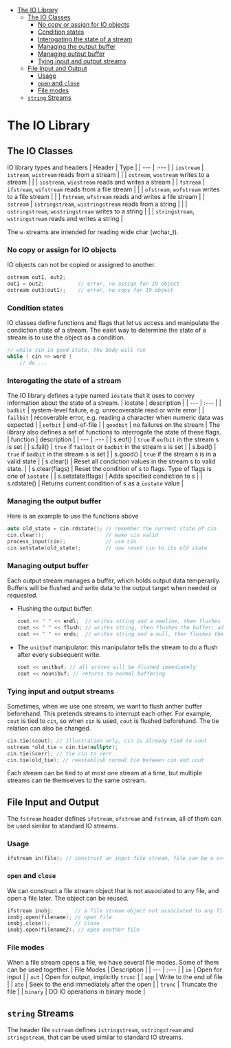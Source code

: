 - [The IO Library](#the-io-library)
  - [The IO Classes](#the-io-classes)
    - [No copy or assign for IO objects](#no-copy-or-assign-for-io-objects)
    - [Condition states](#condition-states)
    - [Interogating the state of a stream](#interogating-the-state-of-a-stream)
    - [Managing the output buffer](#managing-the-output-buffer)
    - [Managing output buffer](#managing-output-buffer)
    - [Tying input and output streams](#tying-input-and-output-streams)
  - [File Input and Output](#file-input-and-output)
    - [Usage](#usage)
    - [```open``` and ```close```](#open-and-close)
    - [File modes](#file-modes)
  - [```string``` Streams](#string-streams)

# The IO Library
## The IO Classes
IO library types and headers
| Header | Type |
| --- | :--- |
| ```iostream``` | ```istream```, ```wistream``` reads from a stream                 |
|                | ```ostream```, ```wostream``` writes to a stream                  |
|                | ```iostream```, ```wiostream``` reads and writes a stream         |
| ```fstream```  | ```ifstream```, ```wifstream``` reads from a file stream          |
|                | ```ofstream```, ```wofstream``` writes to a file stream           |
|                | ```fstream```, ```wfstream``` reads and writes a file stream      |
| ```sstream```  | ```istringstream```, ```wistringstream``` reads from a string     |
|                | ```ostringstream```, ```wostringstream``` writes to a string      |
|                | ```stringstream```, ```wstringstream``` reads and writes a string |

The ```w-```streams are intended for reading wide char (wchar_t).

### No copy or assign for IO objects
IO objects can not be copied or assigned to another.
```c++
ostream out1, out2;
out1 = out2;           // error, no assign for IO object
ostream out3(out1);    // error, no copy for IO object
```

### Condition states
IO classes define functions and flags that let us access and manipulate the condiction state of a stream. The eaist way to determine the state of a stream is to use the object as a condition.
```c++
// while cin in good state, the body will run
while ( cin >> word )
    // do ...
```

### Interogating the state of a stream
The IO library defines a type named ```iostate``` that it uses to convey information about the state of a stream.
| iostate | description |
| --- | :--- |
| ```badbit``` | system-level failure, e.g. unrecoverable read or write error |
| ```failbit``` | recoverable error, e.g. reading a character when numeric data was expected |
| ```eofbit``` | end-of-file |
| ```goodbit``` | no failures on the stream |
The library also defines a set of functions to interrogate the state of these flags.
| function | description |
| --- | :--- |
| s.eof()  | ```true``` if ```eofbit``` in the stream s is set                  |
| s.fail() | ```true``` if ```failbit``` or ```badbit``` in the stream s is set |
| s.bad()  | ```true``` if ```badbit``` in the stream s is set                  |
| s.good() | ```true``` if the stream s is in a valid state                     |
| s.clear() | Reset all condiction values in the stream s to valid state. |
| s.clear(flags) | Reset the condition of s to flags. Type of flags is one of ```iostate``` |
| s.setstate(flags) | Adds specified condiction to s |
| s.rdstate() | Returns current condition of s as a ```iostate``` value |

### Managing the output buffer
Here is an example to use the functions above
```c++
auto old_state = cin.rdstate(); // remember the current state of cin
cin.clear();                    // make cin valid
process_input(cin);             // use cin
cin.setstate(old_state);        // now reset cin to its old state
```

### Managing output buffer
Each output stream manages a buffer, which holds output data temperarily. Buffers will be flushed and write data to the output target when needed or requested.
* Flushing the output buffer:
    ```c++
    cout << " " << endl;  // writes string and a newline, then flushes the buffer
    cout << " " << flush; // writes string, then flushes the buffer; adds no data
    cout << " " << ends;  // writes string and a null, then flushes the buffer
    ```
* The ```unitbuf``` manipulator: this manipulator tells the stream to do a flush after every subsequent write.
    ```c++
    cout << unitbuf; // all writes will be flushed immediately
    cout << nounibuf; // returns to normal buffering
    ```

### Tying input and output streams
Sometimes, when we use one stream, we want to flush anther buffer beforehand. This pretends streams to interrupt each other. For example, ```cout``` is tied to ```cin```, so when ```cin``` is used, ```cout``` is flushed beforehand. The tie relation can also be changed.
```c++
cin.tie(&cout); // illustration only, cin is already tied to cout
ostream *old_tie = cin.tie(nullptr);
cin.tie(&cerr); // tie cin to cerr
cin.tie(old_tie); // reestablish normal tie between cin and cout
```
Each stream can be tied to at most one stream at a time, but multiple streams can tie themselves to the same ostream.

## File Input and Output
The ```fstream``` header defines ```ifstream```, ```ofstream``` and ```fstream```, all of them can be used similar to standard IO streams.
### Usage
```c++
ifstream in(file); // construct an input file stream, file can be a c++ string or a c-like char*
```
### ```open``` and ```close```
We can construct a file stream object that is not associated to any file, and open a file later. The object can be reused.
```c++
ifstream inobj;       // a file stream object not associated to any file
inobj.open(filename); // open file
inobj.close();        // close
inobj.open(filename2); // open another file
```

### File modes
When a file stream opens a file, we have several file modes. Some of them can be used together.
| File Modes | Description |
| --- | :--- |
| ```in```   | Open for input |
| ```out```  | Open for output, implicitly ```trunc``` |
| ```app```  | Write to the end of file |
| ```ate```  | Seek to the end immediately after the open |
| ```trunc``` | Truncate the file |
| ```binary``` | DO IO operations in binary mode |

## ```string``` Streams
The header file ```sstream``` defines ```istringstream```, ```ostringstream``` and ```stringstream```, that can be used similar to standard IO streams.

